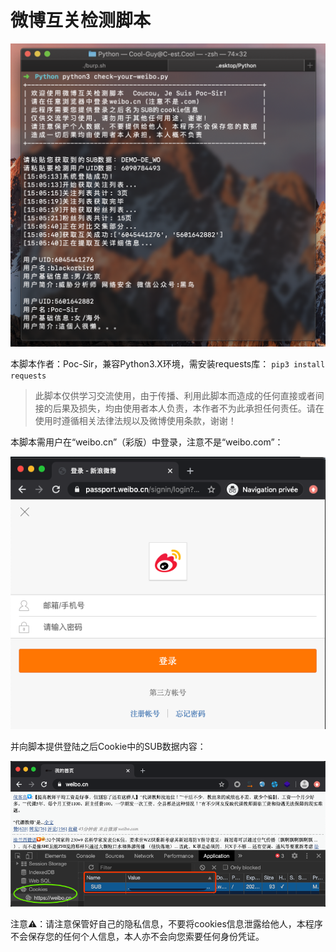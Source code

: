 # 微博互关检测脚本

![demo](pic/demo.png)

本脚本作者：Poc-Sir，兼容Python3.X环境，需安装requests库：
`pip3 install requests`

> 此脚本仅供学习交流使用，由于传播、利用此脚本而造成的任何直接或者间接的后果及损失，均由使用者本人负责，本作者不为此承担任何责任。请在使用时遵循相关法律法规以及微博使用条款，谢谢！

本脚本需用户在“weibo.cn”（彩版）中登录，注意不是“weibo.com”：

![login](pic/login.png)

并向脚本提供登陆之后Cookie中的SUB数据内容：

![cookie](pic/cookie.png)

注意⚠️：请注意保管好自己的隐私信息，不要将cookies信息泄露给他人，本程序不会保存您的任何个人信息，本人亦不会向您索要任何身份凭证。

